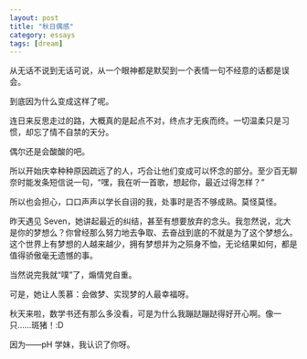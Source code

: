 ```yaml
---
layout: post
title: "秋日偶感"
category: essays
tags: [dream]
---
```


从无话不说到无话可说，从一个眼神都是默契到一个表情一句不经意的话都是误会。

到底因为什么变成这样了呢。

连日来反思走过的路，大概真的是起点不对，终点才无疾而终。一切温柔只是习惯，却忘了情不自禁的天分。

偶尔还是会酸酸的吧。

所以开始庆幸种种原因疏远了的人，巧合让他们变成可以怀念的部分。至少百无聊奈时能发条短信说一句，“嘿，我在听一首歌，想起你，最近过得怎样？”

所以也会担心，口口声声以学长自诩的我，处事时是否不够成熟。莫怪莫怪。

昨天遇见 Seven，她讲起最近的纠结，甚至有想要放弃的念头。我忽然说，北大是你的梦想么？你曾经那么努力地去争取、去奋战到底的不就是为了这个梦想么。这个世界上有梦想的人越来越少，拥有梦想并为之殒身不恤，无论结果如何，都是值得骄傲毫无遗憾的事。

当然说完我就“噗”了，煽情党自重。

可是，她让人羡慕：会做梦、实现梦的人最幸福呀。

秋天来啦，数学书还有那么多没看，可是为什么我蹦跶蹦跶得好开心啊。像一只……斑猪！:D

因为——pH 学妹，我认识了你呀。